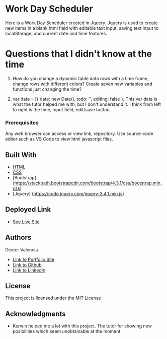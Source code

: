 # Work Day Scheduler

Here is a Work Day Scheduler created in Jquery. Jquery is used to create new items in a blank html field with editable text input, saving text input to localStorage, and current date and time features. 

# Questions that I didn't know at the time 

 1. How do you change a dynamic table data rows with a time frame, change rows with different colors? Create seven new variables and functions just changing the time?
 
2. var data = [{ date: new Date(), todo: '', editing: false };
This var data is what the tutor helped me with, but I don't understand it. I think from left to right is the time, input field, edit/save button. 


### Prerequisites

Any web browser can access or view link, repository. Use source-code editor such as VS Code to view html javascript files.

## Built With

* [HTML](https://developer.mozilla.org/en-US/docs/Web/HTML)
* [CSS](https://developer.mozilla.org/en-US/docs/Web/CSS)
* [Bootstrap] (https://stackpath.bootstrapcdn.com/bootstrap/4.3.1/css/bootstrap.min.css)
* [Jquery] (https://code.jquery.com/jquery-3.4.1.min.js)

## Deployed Link

* [See Live Site](https://itsmedexter.github.io/Work_Day_Scheduler/)


## Authors

Dexter Valencia 

- [Link to Portfolio Site](https://github.com/itsmedexter/Work_Day_Scheduler)
- [Link to Github](https://github.com/itsmedexter)
- [Link to LinkedIn](https://www.linkedin.com/in/dextervalencia/)

## License

This project is licensed under the MIT License 

## Acknowledgments

* Kerwin helped me a lot with this project. The tutor for showing new posibilities which seem unobtainable at the moment.  
